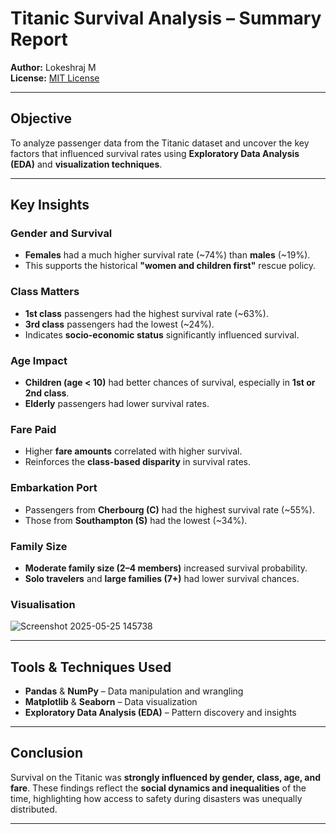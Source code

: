 # Titanic Survival Analysis – Summary Report

**Author:** Lokeshraj M  
**License:** [MIT License](LICENSE)

---

## Objective

To analyze passenger data from the Titanic dataset and uncover the key factors that influenced survival rates using **Exploratory Data Analysis (EDA)** and **visualization techniques**.

---

##  Key Insights

### Gender and Survival
- **Females** had a much higher survival rate (~74%) than **males** (~19%).
- This supports the historical **"women and children first"** rescue policy.

### Class Matters
- **1st class** passengers had the highest survival rate (~63%).
- **3rd class** passengers had the lowest (~24%).
- Indicates **socio-economic status** significantly influenced survival.

###  Age Impact
- **Children (age < 10)** had better chances of survival, especially in **1st or 2nd class**.
- **Elderly** passengers had lower survival rates.

### Fare Paid
- Higher **fare amounts** correlated with higher survival.
- Reinforces the **class-based disparity** in survival rates.

###  Embarkation Port
- Passengers from **Cherbourg (C)** had the highest survival rate (~55%).
- Those from **Southampton (S)** had the lowest (~34%).

### Family Size
- **Moderate family size (2–4 members)** increased survival probability.
- **Solo travelers** and **large families (7+)** had lower survival chances.

### Visualisation

![Screenshot 2025-05-25 145738](https://github.com/user-attachments/assets/c2954d09-806a-4103-9390-c461d9411561)


---

## Tools & Techniques Used

- **Pandas** & **NumPy** – Data manipulation and wrangling  
- **Matplotlib** & **Seaborn** – Data visualization  
- **Exploratory Data Analysis (EDA)** – Pattern discovery and insights  

---

##  Conclusion

Survival on the Titanic was **strongly influenced by gender, class, age, and fare**. These findings reflect the **social dynamics and inequalities** of the time, highlighting how access to safety during disasters was unequally distributed.

---




